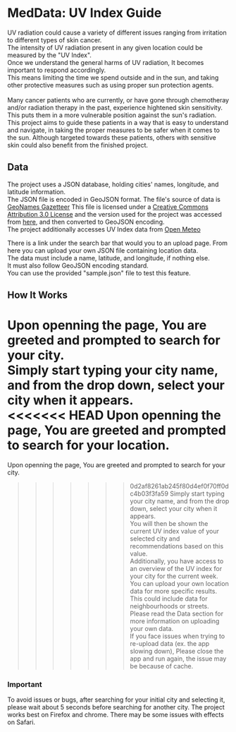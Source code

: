 # MedData: UV Index Guide

UV radiation could cause a variety of different issues ranging from irritation to different types of skin cancer.<br>
The intensity of UV radiation present in any given location could be measured by the "UV Index".<br>
Once we understand the general harms of UV radiation, It becomes important to respond accordingly.<br>
This means limiting the time we spend outside and in the sun, and taking other protective measures such as using proper sun protection agents.<br>
<br>
Many cancer patients who are currently, or have gone through chemotheray and/or radiation therapy in the past, experience hightened skin sensitivity. This puts them in a more vulnerable position against the sun's radiation. 
This project aims to guide these patients in a way that is easy to understand and navigate, in taking the proper measures to be safer when it comes to the sun. Although targeted towards these patients, others with sensitive skin could also benefit from the finished project.

## Data
The project uses a JSON database, holding cities' names, longitude, and latitude information.<br>
The JSON file is encoded in GeoJSON format.
The file's source of data is [GeoNames Gazetteer](http://www.geonames.org/)
This file is licensed under a [Creative Commons Attribution 3.0 License](https://creativecommons.org/licenses/by/3.0/) and the version used for the project was accessed from [here](https://github.com/lutangar/cities.json), and then converted to GeoJSON encoding.
<br>
The project additionally accesses UV Index data from [Open Meteo](https://open-meteo.com/)<br>

There is a link under the search bar that would you to an upload page. From here you can upload your own JSON file containing location data.<br>
The data must include a name, latitude, and longitude, if nothing else.<br>
It must also follow GeoJSON encoding standard.<br>
You can use the provided "sample.json" file to test this feature.


## How It Works

Upon openning the page, You are greeted and prompted to search for your city.<br>
Simply start typing your city name, and from the drop down, select your city when it appears.<br>
<<<<<<< HEAD
Upon openning the page, You are greeted and prompted to search for your location.<br>
=======
Upon openning the page, You are greeted and prompted to search for your city.<br>
>>>>>>> 0d2af8261ab245f80d4ef0f70ff0dc4b03f3fa59
Simply start typing your city name, and from the drop down, select your city when it appears.<br>
You will then be shown the current UV index value of your selected city and recommendations based on this value.<br>
Additionally, you have access to an overview of the UV index for your city for the current week.<br>
You can upload your own location data for more specific results.<br>
This could include data for neighbourhoods or streets. Please read the Data section for more information on uploading your own data.<br>
If you face issues when trying to re-upload data (ex. the app slowing down), Please close the app and run again, the issue may be because of cache.

### Important
To avoid issues or bugs, after searching for your initial city and selecting it, please wait about 5 seconds before searching for another city.
The project works best on Firefox and chrome. There may be some issues with effects on Safari.

